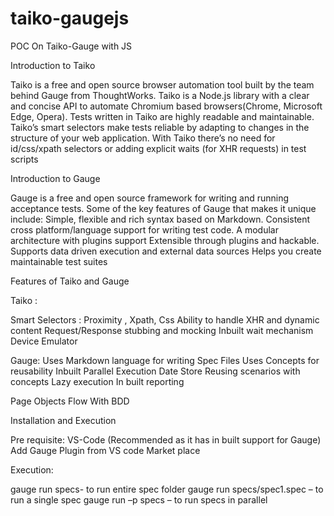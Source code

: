 # taiko-gaugejs
POC On Taiko-Gauge with JS

Introduction to Taiko

Taiko is a free and open source browser automation tool built by the team behind Gauge from ThoughtWorks. 
Taiko is a Node.js library with a clear and concise API to automate Chromium based browsers(Chrome, Microsoft Edge, Opera). 
Tests written in Taiko are highly readable and maintainable.
Taiko’s smart selectors make tests reliable by adapting to changes in the structure of your web application. 
With Taiko there’s no need for id/css/xpath selectors or adding explicit waits (for XHR requests) in test scripts

Introduction to Gauge

Gauge is a free and open source framework for writing and running acceptance tests. Some of the key features of Gauge that makes it unique include:
Simple, flexible and rich syntax based on Markdown.
Consistent cross platform/language support for writing test code.
A modular architecture with plugins support
Extensible through plugins and hackable.
Supports data driven execution and external data sources
Helps you create maintainable test suites

Features of Taiko and Gauge

Taiko :

Smart Selectors : Proximity , Xpath, Css
Ability to handle XHR and dynamic content
Request/Response stubbing and mocking
Inbuilt wait mechanism
Device Emulator

Gauge:
Uses Markdown language for writing Spec Files
Uses Concepts for reusability 
Inbuilt Parallel Execution 
Date Store
Reusing scenarios with concepts
Lazy execution
In built reporting


Page Objects Flow With BDD

Installation and Execution

Pre requisite:
 VS-Code (Recommended as it has in built support for Gauge)
Add Gauge Plugin from VS code Market place

Execution:

gauge run specs- to run entire spec folder
gauge run specs/spec1.spec – to run a single spec 
gauge run –p specs – to run specs in parallel


